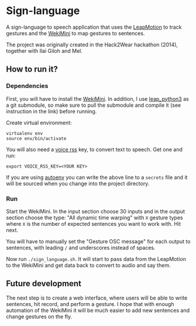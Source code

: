# Sign-language

A sign-language to speech application that uses the [LeapMotion](http://leapmotion.com/) to track gestures and the [WekiMini](http://wekinator.org/) to map gestures to sentences.

The project was originally created in the Hack2Wear hackathon (2014), together with Ilai Giloh and Mel.

## How to run it?

### Dependencies

First, you will have to install the [WekiMini](http://wekinator.org/). In addition, I use [leap_python3](https://github.com/Nagasaki45/leap_python3) as a git submodule, so make sure to pull the submodule and compile it (see instruction in the link) before running.

Create virtual environment:

    virtualenv env
    source env/bin/activate

You will also need a [voice rss](http://voicerss.org/) key, to convert text to speech. Get one and run:

    export VOICE_RSS_KEY=<YOUR KEY>

If you are using [autoenv](https://github.com/horosgrisa/autoenv) you can write the above line to a `secrets` file and it will be sourced when you change into the project directory.

### Run

Start the WekiMini. In the input section choose 30 inputs and in the output section choose the type: "All dynamic time warping" with `X` gesture types where `X` is the number of expected sentences you want to work with. Hit next.

You will have to manually set the "Gesture OSC message" for each output to sentences, with leading `/` and underscores instead of spaces.

Now run `./sign_language.sh`. It will start to pass data from the LeapMotion to the WekiMini and get data back to convert to audio and say them.

## Future development

The next step is to create a web interface, where users will be able to write sentences, hit record, and perform a gesture. I hope that with enough automation of the WekiMini it will be much easier to add new sentences and change gestures on the fly.
